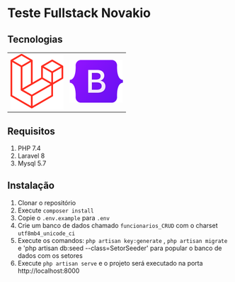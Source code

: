 # Teste Fullstack Novakio

## Tecnologias
<table>
    <tr>
        <td>
            <a href="https://laravel.com/docs/8.x"><img src="/public/icons/laravel.png" /></a>
        </td>
        <td>
            <a href="https://getbootstrap.com/docs/5.2/getting-started/introduction/"><img src="/public/icons/bootstrap.png" /></a>
        </td>
    </tr>
</table> 


## Requisitos
1. PHP 7.4
2. Laravel 8
3. Mysql 5.7




## Instalação

1. Clonar o repositório
2. Execute `composer install`
3. Copie o `.env.example` para `.env`
4. Crie um banco de dados chamado `funcionarios_CRUD` com o charset `utf8mb4_unicode_ci`
5. Execute os comandos: `php artisan key:generate` , `php artisan migrate` e 'php artisan db:seed --class=SetorSeeder' para popular o banco de dados com os setores
6. Execute `php artisan serve` e o projeto será executado na porta http://localhost:8000





